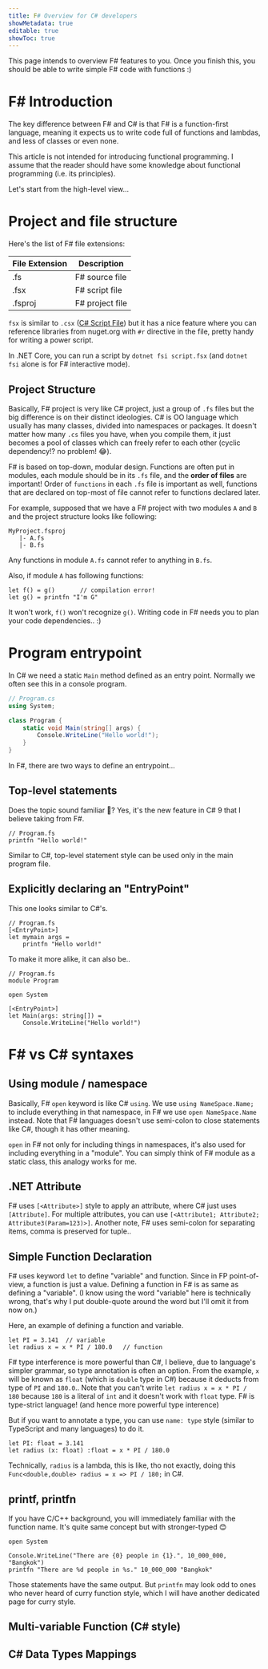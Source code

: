 ```yaml
---
title: F# Overview for C# developers
showMetadata: true
editable: true
showToc: true
---
```


This page intends to overview F# features to you. Once you finish this, you should be able to write simple F# code with functions :)

# F# Introduction #

 The key difference between F# and C# is that F# is a function-first language, meaning it expects us to write code full of functions and lambdas, and less of classes or even none.

This article is not intended for introducing functional programming. I assume that the reader should have some knowledge about functional programming (i.e. its principles).

Let's start from the high-level view...

# Project and file structure #

Here's the list of F# file extensions:

| File Extension | Description     |
| ----           | ----            |
| .fs            | F# source file  |
| .fsx           | F# script file  |
| .fsproj        | F# project file |

`fsx` is similar to `.csx` ([C# Script File](https://docs.microsoft.com/en-us/archive/msdn-magazine/2016/january/essential-net-csharp-scripting)) but it has a nice feature where you can reference libraries from nuget.org with `#r` directive in the file, pretty handy for writing a power script.

In .NET Core, you can run a script by `dotnet fsi script.fsx` (and `dotnet fsi` alone is for F# interactive mode).

## Project Structure ##

Basically, F# project is very like C# project, just a group of `.fs` files but the big difference is on their distinct ideologies.  C# is OO language which usually has many classes, divided into namespaces or packages.  It doesn't matter how many `.cs` files you have, when you compile them, it just becomes a pool of classes which can freely refer to each other (cyclic dependency!? no problem! 😂).

F# is based on top-down, modular design. Functions are often put in modules, each module should be in its `.fs` file, and the **order of files** are important!  Order of `functions` in each `.fs` file is important as well, functions that are declared on top-most of file cannot refer to functions declared later.

For example, supposed that we have a F# project with two modules `A` and `B` and the project structure looks like following:

```
MyProject.fsproj
   |- A.fs
   |- B.fs
```

Any functions in module `A.fs` cannot refer to anything in `B.fs`.

Also, if module `A` has following functions:

```F#
let f() = g()       // compilation error!
let g() = printfn "I'm G"
```

It won't work, `f()` won't recognize `g()`.  Writing code in F# needs you to plan your code dependencies.. :)

# Program entrypoint #

In C# we need a static `Main` method defined as an entry point. Normally we often see this in a console program.

```csharp
// Program.cs
using System;

class Program {
    static void Main(string[] args) {
        Console.WriteLine("Hello world!");
    }
}
```

In F#, there are two ways to define an entrypoint...

## Top-level statements ##

Does the topic sound familiar 🤭? Yes, it's the new feature in C# 9 that I believe taking from F#.

```F#
// Program.fs
printfn "Hello world!"
```

Similar to C#, top-level statement style can be used only in the main program file.

## Explicitly declaring an "EntryPoint" ##

This one looks similar to C#'s.

```F#
// Program.fs
[<EntryPoint>]
let mymain args =
    printfn "Hello world!"
```

To make it more alike, it can also be..

```F#
// Program.fs
module Program

open System

[<EntryPoint>]
let Main(args: string[]) =
    Console.WriteLine("Hello world!")
```

# F# vs C# syntaxes #

## Using module / namespace ##

Basically, F# `open` keyword is like C# `using`. We use `using NameSpace.Name;` to include everything in that namespace, in F# we use `open NameSpace.Name` instead. Note that F# languages doesn't use semi-colon to close statements like C#, though it has other meaning.

`open` in F# not only for including things in namespaces, it's also used for including everything in a "module". You can simply think of F# module as a static class, this analogy works for me.

## .NET Attribute ##

F# uses `[<Attribute>]` style to apply an attribute, where C# just uses `[Attribute]`.  For multiple attributes, you can use `[<Attribute1; Attribute2; Attribute3(Param=123)>]`.  Another note, F# uses semi-colon for separating items, comma is preserved for tuple..

## Simple Function Declaration ##

F# uses keyword `let` to define "variable" and function. Since in FP point-of-view, a function is just a value. Defining a function in F# is as same as defining a "variable".  (I know using the word "variable" here is technically wrong, that's why I put double-quote around the word but I'll omit it from now on.)

Here, an example of defining a function and variable.

```F#
let PI = 3.141  // variable
let radius x = x * PI / 180.0   // function
```

F# type interference is more powerful than C#, I believe, due to language's simpler grammar, so type annotation is often an option. From the example, `x` will be known as `float` (which is `double` type in C#) because it deducts from type of `PI` and `180.0`.. Note that you can't write `let radius x = x * PI / 180` because `180` is a literal of `int` and it doesn't work with `float` type.  F# is type-strict language! (and hence more powerful type interence)

But if you want to annotate a type, you can use `name: type` style (similar to TypeScript and many languages) to do it.

```F#
let PI: float = 3.141
let radius (x: float) :float = x * PI / 180.0
```

Technically, `radius` is a lambda, this is like, tho not exactly, doing this `Func<double,double> radius = x => PI / 180;` in C#.

## printf, printfn ##

If you have C/C++ background, you will immediately familiar with the function name. It's quite same concept but with stronger-typed 😊

```F#
open System

Console.WriteLine("There are {0} people in {1}.", 10_000_000, "Bangkok")
printfn "There are %d people in %s." 10_000_000 "Bangkok"
```

Those statements have the same output.  But `printfn` may look odd to ones who never heard of curry function style, which I will have another dedicated page for curry style.

## Multi-variable Function (C# style) ##

## C# Data Types Mappings ##

